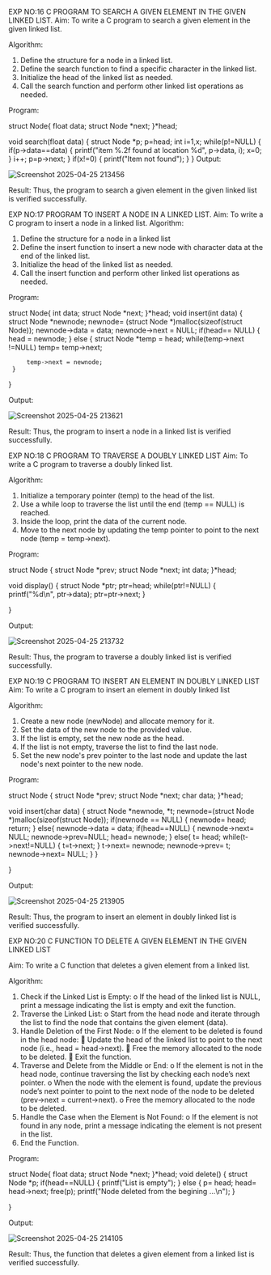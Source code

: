 EXP NO:16 C PROGRAM TO SEARCH A GIVEN ELEMENT IN THE GIVEN LINKED LIST.
Aim:
To write a C program to search a given element in the given linked list.

Algorithm:
1.	Define the structure for a node in a linked list.
2.	Define the search function to find a specific character in the linked list.
3.	Initialize the head of the linked list as needed.
4.	Call the search function and perform other linked list operations as needed.
 
Program:

struct Node{
    float data; 
    struct Node *next;
}*head;

void search(float data)
{
    struct Node *p;
    p=head;
    int i=1,x;
    while(p!=NULL)
    {
        if(p->data==data)
        {
            printf("item %.2f found at location %d", p->data, i);
            x=0;
        }
        i++;
        p=p->next;
    }
    if(x!=0)
    {
        printf("Item not found");
    }
}
Output:


![Screenshot 2025-04-25 213456](https://github.com/user-attachments/assets/b363e5c0-7c62-4c3f-8666-aeab52db40ac)



Result:
Thus, the program to search a given element in the given linked list is verified successfully.


 
EXP NO:17  PROGRAM TO INSERT A NODE IN A LINKED LIST.
Aim:
To write a C program to insert a node in a linked list.
Algorithm:
1.	Define the structure for a node in a linked list
2.	Define the insert function to insert a new node with character data at the end of the linked list.
3.	Initialize the head of the linked list as needed.
4.	Call the insert function and perform other linked list operations as needed.
 
Program:

struct Node{
    int data; 
    struct Node *next;
}*head;
void insert(int data)
{
     struct Node *newnode;
     newnode= (struct Node *)malloc(sizeof(struct Node));
     newnode->data = data;
     newnode->next = NULL;
     if(head== NULL)
     {
         head = newnode;
     }
     else
     {
         struct Node *temp = head;
         while(temp->next !=NULL)
             temp= temp->next;
            
         temp->next = newnode;
     }
         
     
}
    


Output:


![Screenshot 2025-04-25 213621](https://github.com/user-attachments/assets/96515b66-2d67-4e41-9484-b140b080e15d)


 
Result:
Thus, the program to insert a node in a linked list is verified successfully.


 
EXP NO:18 C PROGRAM TO TRAVERSE A DOUBLY LINKED LIST
Aim:
To write a C program to traverse a doubly linked list.

Algorithm:
1.	Initialize a temporary pointer (temp) to the head of the list.
2.	Use a while loop to traverse the list until the end (temp == NULL) is reached.
3.	Inside the loop, print the data of the current node.
4.	Move to the next node by updating the temp pointer to point to the next node (temp = temp->next).
 
Program:

struct Node
{
    struct Node *prev;
    struct Node *next;
    int data;
}*head;

void display()
{
    struct Node *ptr;
    ptr=head;
    while(ptr!=NULL)
    {
        printf("%d\n", ptr->data);
        ptr=ptr->next;
    }
    
}

Output:



![Screenshot 2025-04-25 213732](https://github.com/user-attachments/assets/93d03749-1169-49d9-94b9-26798d3c2088)

Result:
Thus, the program to traverse a doubly linked list is verified successfully. 



EXP NO:19 C PROGRAM TO INSERT AN ELEMENT IN DOUBLY LINKED LIST
Aim:
To write a C program to insert an element in doubly linked list

Algorithm:
1.	Create a new node (newNode) and allocate memory for it.
2.	Set the data of the new node to the provided value.
3.	If the list is empty, set the new node as the head.
4.	If the list is not empty, traverse the list to find the last node.
5.	Set the new node's prev pointer to the last node and update the last node's next pointer to the new node.
 
Program:

struct Node
{
    struct Node *prev;
    struct Node *next;
    char data;
}*head;

void insert(char data)
{
    struct Node *newnode, *t;
    newnode=(struct Node *)malloc(sizeof(struct Node));
    if(newnode == NULL)
    {
        newnode= head;
        return;
    }
    else{
        newnode->data = data;
        if(head==NULL)
        {
            newnode->next= NULL;
            newnode->prev=NULL;
            head= newnode;
        }
        else{
    t= head;
    while(t->next!=NULL)
    {
        t=t->next;
    }
    t->next= newnode;
    newnode->prev= t;
    newnode->next= NULL;
    }
    }
    
    
    
    
    
}

Output:

![Screenshot 2025-04-25 213905](https://github.com/user-attachments/assets/7f0f95bc-e116-41a1-8952-d43db511ea53)


Result:
Thus, the program to insert an element in doubly linked list is verified successfully.




EXP NO:20 C FUNCTION TO DELETE A GIVEN ELEMENT IN THE GIVEN LINKED LIST




Aim:
To write a C function that deletes a given element from a linked list.

Algorithm:
1.	Check if the Linked List is Empty:
o	If the head of the linked list is NULL, print a message indicating the list is empty and exit the function.
2.	Traverse the Linked List:
o	Start from the head node and iterate through the list to find the node that contains the given element (data).
3.	Handle Deletion of the First Node:
o	If the element to be deleted is found in the head node:
	Update the head of the linked list to point to the next node (i.e., head = head->next).
	Free the memory allocated to the node to be deleted.
	Exit the function.
4.	Traverse and Delete from the Middle or End:
o	If the element is not in the head node, continue traversing the list by checking each node’s next pointer.
o	When the node with the element is found, update the previous node’s next pointer to point to the next node of the node to be deleted (prev->next = current->next).
o	Free the memory allocated to the node to be deleted.
5.	Handle the Case when the Element is Not Found:
o	If the element is not found in any node, print a message indicating the element is not present in the list.
6.	End the Function.


Program:

struct Node{
    float data; 
    struct Node *next;
}*head;
void delete()
{
    struct  Node *p;
    if(head==NULL)
    {
        printf("List is empty");
    }
    else
    {
    p= head;
    head= head->next;
    free(p);
    printf("Node deleted from the begining ...\n");
    }
    
}

Output:


![Screenshot 2025-04-25 214105](https://github.com/user-attachments/assets/cfce386e-6eb5-404e-81ac-38cc7f2814cf)




Result:
Thus, the function that deletes a given element from a linked list is verified successfully.






